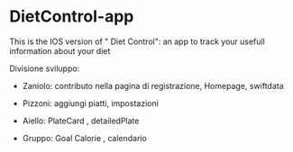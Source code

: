 # DietControl-app

This is the IOS version of " Diet Control": an app to track your usefull information about your diet


Divisione sviluppo:

- Zaniolo: contributo nella pagina di registrazione, Homepage, swiftdata

- Pizzoni: aggiungi piatti, impostazioni

- Aiello: PlateCard , detailedPlate

- Gruppo: Goal Calorie , calendario
